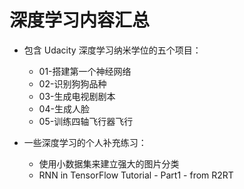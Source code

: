 # 深度学习内容汇总


+ 包含 Udacity 深度学习纳米学位的五个项目：

  - 01-搭建第一个神经网络
  - 02-识别狗狗品种
  - 03-生成电视剧剧本
  - 04-生成人脸
  - 05-训练四轴飞行器飞行
  
+ 一些深度学习的个人补充练习：

  - 使用小数据集来建立强大的图片分类
  - RNN in TensorFlow Tutorial - Part1 - from R2RT 

